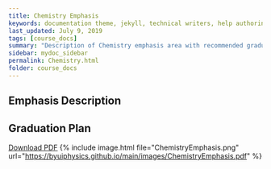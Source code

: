 ```yaml
---
title: Chemistry Emphasis
keywords: documentation theme, jekyll, technical writers, help authoring tools, hat replacements
last_updated: July 9, 2019
tags: [course_docs]
summary: "Description of Chemistry emphasis area with recommended graduation plan and other notes."
sidebar: mydoc_sidebar
permalink: Chemistry.html
folder: course_docs
---
```



## Emphasis Description


## Graduation Plan





[Download PDF][download]
{% include image.html file="ChemistryEmphasis.png" url="https://byuiphysics.github.io/main/images/ChemistryEmphasis.pdf"  %}

[download]: ../files/ChemistryEmphasis.pdf


